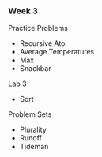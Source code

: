 ### Week 3

Practice Problems

- Recursive Atoi
- Average Temperatures
- Max
- Snackbar

Lab 3

- Sort

Problem Sets

- Plurality
- Runoff
- Tideman
